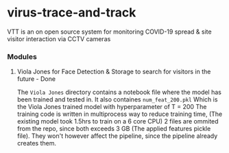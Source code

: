 # virus-trace-and-track
VTT is an on open source system for monitoring COVID-19 spread &amp; site visitor interaction  via CCTV cameras

### Modules

1. Viola Jones for Face Detection & Storage to search for visitors in the future - Done

	The `Viola Jones` directory contains a notebook file where the model has been trained and tested in.
	It also containes `num_feat_200.pkl` Which is the Viola Jones trained model with hyperparameter of T = 200
	The training code is written in multiprocess way to reduce training time, (The existing model took 1.5hrs to train on a 6 core CPU)
	2 files are ommited from the repo, since both exceeds 3 GB (The applied features pickle file). They won't however affect the pipeline, since the pipeline already creates them.

